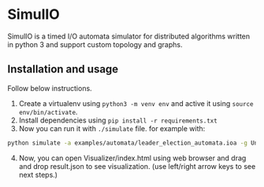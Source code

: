 # SimulIO
SimulIO is a timed I/O automata simulator for distributed algorithms written in python 3 and support custom topology and graphs.

## Installation and usage
Follow below instructions.
1. Create a virtualenv using `python3 -m venv env` and active it using `source env/bin/activate`.
2. Install dependencies using `pip install -r requirements.txt`
3. Now you can run it with `./simulate` file. for example with:
```bash
python simulate -a examples/automata/leader_election_automata.ioa -g UnidirectionalRing -n 10 -t SyncSimulatorWithUID > result.json
```
4. Now, you can open Visualizer/index.html using web browser and drag and drop result.json to see visualization. (use left/right arrow keys to see next steps.)

